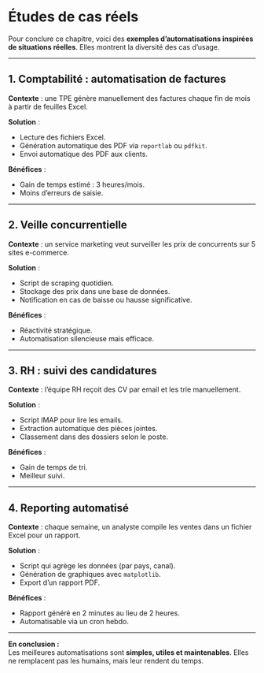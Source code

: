 # Études de cas réels

Pour conclure ce chapitre, voici des **exemples d’automatisations inspirées de situations réelles**. Elles montrent la diversité des cas d’usage.

---

## 1. Comptabilité : automatisation de factures

**Contexte** : une TPE génère manuellement des factures chaque fin de mois à partir de feuilles Excel.

**Solution** :
- Lecture des fichiers Excel.
- Génération automatique des PDF via `reportlab` ou `pdfkit`.
- Envoi automatique des PDF aux clients.

**Bénéfices** :
- Gain de temps estimé : 3 heures/mois.
- Moins d’erreurs de saisie.

---

## 2. Veille concurrentielle

**Contexte** : un service marketing veut surveiller les prix de concurrents sur 5 sites e-commerce.

**Solution** :
- Script de scraping quotidien.
- Stockage des prix dans une base de données.
- Notification en cas de baisse ou hausse significative.

**Bénéfices** :
- Réactivité stratégique.
- Automatisation silencieuse mais efficace.

---

## 3. RH : suivi des candidatures

**Contexte** : l’équipe RH reçoit des CV par email et les trie manuellement.

**Solution** :
- Script IMAP pour lire les emails.
- Extraction automatique des pièces jointes.
- Classement dans des dossiers selon le poste.

**Bénéfices** :
- Gain de temps de tri.
- Meilleur suivi.

---

## 4. Reporting automatisé

**Contexte** : chaque semaine, un analyste compile les ventes dans un fichier Excel pour un rapport.

**Solution** :
- Script qui agrège les données (par pays, canal).
- Génération de graphiques avec `matplotlib`.
- Export d’un rapport PDF.

**Bénéfices** :
- Rapport généré en 2 minutes au lieu de 2 heures.
- Automatisable via un cron hebdo.

---

**En conclusion :**  
Les meilleures automatisations sont **simples, utiles et maintenables**. Elles ne remplacent pas les humains, mais leur rendent du temps.